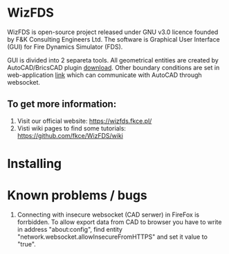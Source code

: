 # WizFDS
WizFDS is open-source project released under GNU v3.0 licence founded by F&K Consulting Engineers Ltd.
The software is Graphical User Interface (GUI) for Fire Dynamics Simulator (FDS).

GUI is divided into 2 separeta tools. All geometrical entities are created by AutoCAD/BricsCAD plugin [download](https://github.com/fkce/WizFDS/blob/master/CAD%20plugin/wizFDS.zip). Other boundary conditions are set in web-application [link](https://wizfds.fkce.pl/login) which can communicate with AutoCAD through websocket.

## To get more information: 
1. Visit our official website: https://wizfds.fkce.pl/
2. Visti wiki pages to find some tutorials: https://github.com/fkce/WizFDS/wiki

# Installing

# Known problems / bugs
1. Connecting with insecure websocket (CAD serwer) in FireFox is forrbidden. To allow export data from CAD to browser you have to write in address "about:config", find entity "network.websocket.allowInsecureFromHTTPS" and set it value to "true".
